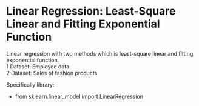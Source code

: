 # Linear Regression: Least-Square Linear and Fitting Exponential Function
Linear regression with two methods which is least-square linear and fitting exponential function.  
1 Dataset: Employee data  
2 Dataset: Sales of fashion products 

Specifically library:  
- from sklearn.linear_model import LinearRegression
